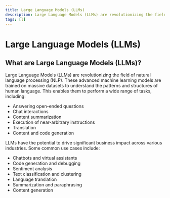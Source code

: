 ```yaml
---
title: Large Language Models (LLMs)
description: Large Language Models (LLMs) are revolutionizing the field of natural language processing (NLP). These advanced machine learning models are trained on massive datasets to understand the patterns and structures of human language.
tags: [l]
---
```


# Large Language Models (LLMs)

## What are Large Language Models (LLMs)?

Large Language Models (LLMs) are revolutionizing the field of natural language processing (NLP). These advanced machine learning models are trained on massive datasets to understand the patterns and structures of human language. This enables them to perform a wide range of tasks, including:

- Answering open-ended questions
- Chat interactions
- Content summarization
- Execution of near-arbitrary instructions
- Translation
- Content and code generation

LLMs have the potential to drive significant business impact across various industries. Some common use cases include:

- Chatbots and virtual assistants
- Code generation and debugging
- Sentiment analysis
- Text classification and clustering
- Language translation
- Summarization and paraphrasing
- Content generation
